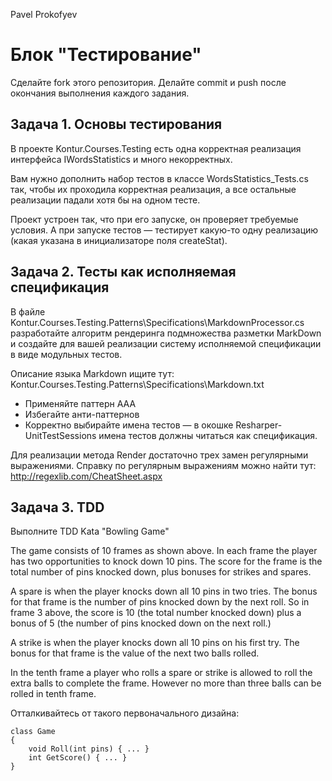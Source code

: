Pavel Prokofyev

# Блок "Тестирование"

Сделайте fork этого репозитория.
Делайте commit и push после окончания выполнения каждого задания.

## Задача 1. Основы тестирования

В проекте Kontur.Courses.Testing есть одна корректная реализация интерфейса IWordsStatistics и много некорректных.

Вам нужно дополнить набор тестов в классе WordsStatistics_Tests.cs так, чтобы их проходила корректная реализация, 
а все остальные реализации падали хотя бы на одном тесте.

Проект устроен так, что при его запуске, он проверяет требуемые условия.
А при запуске тестов — тестирует какую-то одну реализацию (какая указана в инициализаторе поля createStat).


## Задача 2. Тесты как исполняемая спецификация

В файле Kontur.Courses.Testing.Patterns\Specifications\MarkdownProcessor.cs 
разработайте алгоритм рендеринга подмножества разметки MarkDown и создайте для вашей реализации
систему исполняемой спецификации в виде модульных тестов.

Описание языка Markdown ищите тут: Kontur.Courses.Testing.Patterns\Specifications\Markdown.txt

* Применяйте паттерн AAA
* Избегайте анти-паттернов
* Корректно выбирайте имена тестов — в окошке Resharper-UnitTestSessions имена тестов должны читаться как спецификация.

Для реализации метода Render достаточно трех замен регулярными выражениями.
Справку по регулярным выражениям можно найти тут: http://regexlib.com/CheatSheet.aspx

## Задача 3. TDD

Выполните TDD Kata "Bowling Game"

The game consists of 10 frames as shown above.  In each frame the player has
two opportunities to knock down 10 pins.  The score for the frame is the total
number of pins knocked down, plus bonuses for strikes and spares.

A spare is when the player knocks down all 10 pins in two tries.  The bonus for
that frame is the number of pins knocked down by the next roll.  So in frame 3
above, the score is 10 (the total number knocked down) plus a bonus of 5 (the
number of pins knocked down on the next roll.)

A strike is when the player knocks down all 10 pins on his first try.  The bonus
for that frame is the value of the next two balls rolled.

In the tenth frame a player who rolls a spare or strike is allowed to roll the extra
balls to complete the frame.  However no more than three balls can be rolled in
tenth frame.

Отталкивайтесь от такого первоначального дизайна:

	class Game 
	{
		void Roll(int pins) { ... }
		int GetScore() { ... }
	}
